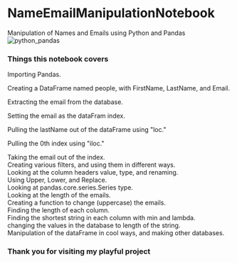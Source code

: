 # NameEmailManipulationNotebook
Manipulation of Names and Emails using Python and Pandas<br/>
![python_pandas](https://user-images.githubusercontent.com/65743503/158489653-1e491daa-c214-4d7c-a59d-344d97259638.jpeg)<br/>

### Things this notebook covers
Importing Pandas.<br/>

Creating a DataFrame named people, with FirstName, LastName, and Email.<br/>

Extracting the email from the database.<br/>

Setting the email as the dataFram index.<br/>

Pulling the lastName out of the dataFrame using "loc."<br/>

Pulling the 0th index using "iloc."<br/>

Taking the email out of the index.<br/>
Creating various filters, and using them in different ways.<br/>
Looking at the column headers value, type, and renaming.<br/>
Using Upper, Lower, and Replace.<br/>
Looking at pandas.core.series.Series type.<br/>
Looking at the length of the emails.<br/>
Creating a function to change (uppercase) the emails.<br/>
Finding the length of each column.<br/>
Finding the shortest string in each column with min and lambda.<br/>
changing the values in the database to length of the string.<br/>
Manipulation of the dataFrame in cool ways, and making other databases.<br/>
### Thank you for visiting my playful project 
